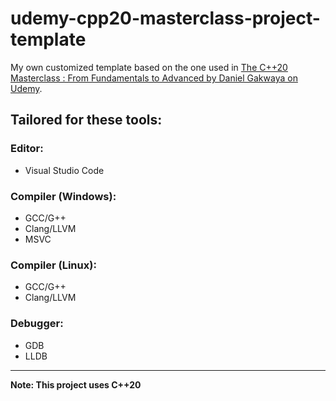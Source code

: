 # udemy-cpp20-masterclass-project-template
My own customized template based on the one used in [The C++20 Masterclass : From Fundamentals to Advanced by Daniel Gakwaya on Udemy](https://www.udemy.com/share/1051tA3@dgvDnigLPrMR136kwUQgG8KJpjnsxpsIgp5FEl70gWi7bwZCqTnjFd-aFD_jIV-L9A==/).

## Tailored for these tools:

### Editor:
* Visual Studio Code

### Compiler (Windows):
* GCC/G++
* Clang/LLVM
* MSVC

### Compiler (Linux):
* GCC/G++
* Clang/LLVM

### Debugger:
* GDB
* LLDB

---
**Note: This project uses C++20**
